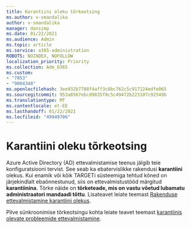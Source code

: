 ```yaml
---
title: Karantiini oleku tõrkeotsing
ms.author: v-smandalika
author: v-smandalika
manager: dansimp
ms.date: 01/22/2021
ms.audience: Admin
ms.topic: article
ms.service: o365-administration
ROBOTS: NOINDEX, NOFOLLOW
localization_priority: Priority
ms.collection: Adm_O365
ms.custom:
- "7853"
- "9004348"
ms.openlocfilehash: 3ee932b7788f4aff3c8bc762c5c917124edfe065
ms.sourcegitcommit: 953a8567ebcd9835f8c5c49472b223107c92549b
ms.translationtype: MT
ms.contentlocale: et-EE
ms.lasthandoff: 01/22/2021
ms.locfileid: "49949706"
---
```

# <a name="troubleshoot-quarantine-state"></a>Karantiini oleku tõrkeotsing

Azure Active Directory (AD) ettevalmistamise teenus jälgib teie konfiguratsiooni tervist. See seab ka ebatervislikke rakendusi **karantiini** olekus. Kui enamik või kõik TARGETi süsteemiga tehtud kõned on järjekindlalt ebaõnnestunud, siis on ettevalmistustööd märgitud **karantiinina**. Tõrke näide on **tõrketeade, mis on vastu võetud lubamatu administraatori mandaadi tõttu**. Lisateavet leiate teemast [Rakenduse ettevalmistamine karantiini olekus](https://docs.microsoft.com/azure/active-directory/app-provisioning/application-provisioning-quarantine-status).

Pilve sünkroonimise tõrkeotsingu kohta leiate teavet teemast [karantiinis olevate probleemide ettevalmistamine](https://docs.microsoft.com/azure/active-directory/cloud-sync/how-to-troubleshoot#provisioning-quarantined-problems). 
